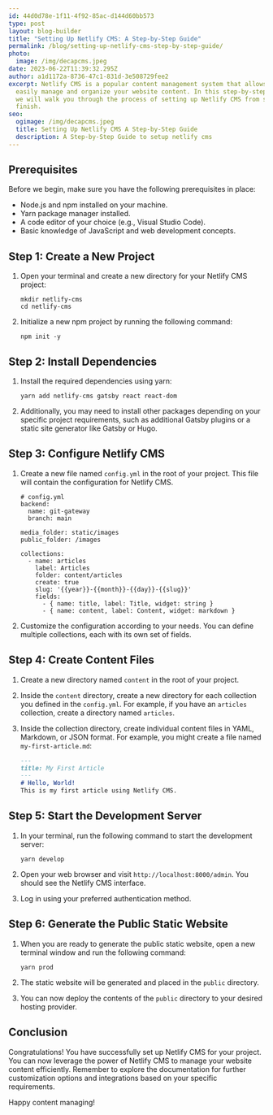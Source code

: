 ```yaml
---
id: 44d0d78e-1f11-4f92-85ac-d144d60bb573
type: post
layout: blog-builder
title: "Setting Up Netlify CMS: A Step-by-Step Guide"
permalink: /blog/setting-up-netlify-cms-step-by-step-guide/
photo:
  image: /img/decapcms.jpeg
date: 2023-06-22T11:39:32.295Z
author: a1d1172a-8736-47c1-831d-3e508729fee2
excerpt: Netlify CMS is a popular content management system that allows you to
  easily manage and organize your website content. In this step-by-step guide,
  we will walk you through the process of setting up Netlify CMS from start to
  finish.
seo:
  ogimage: /img/decapcms.jpeg
  title: Setting Up Netlify CMS A Step-by-Step Guide
  description: A Step-by-Step Guide to setup netlify cms
---
```

## Prerequisites

Before we begin, make sure you have the following prerequisites in place:

* Node.js and npm installed on your machine.
* Yarn package manager installed.
* A code editor of your choice (e.g., Visual Studio Code).
* Basic knowledge of JavaScript and web development concepts.

## Step 1: Create a New Project

1. Open your terminal and create a new directory for your Netlify CMS project:

   ```shell
   mkdir netlify-cms
   cd netlify-cms
   ```
2. Initialize a new npm project by running the following command:

   ```shell
   npm init -y
   ```

## Step 2: Install Dependencies

1. Install the required dependencies using yarn:

   ```shell
   yarn add netlify-cms gatsby react react-dom
   ```
2. Additionally, you may need to install other packages depending on your specific project requirements, such as additional Gatsby plugins or a static site generator like Gatsby or Hugo.

## Step 3: Configure Netlify CMS

1. Create a new file named `config.yml` in the root of your project. This file will contain the configuration for Netlify CMS.

   ```gitconfig
   # config.yml
   backend:
     name: git-gateway
     branch: main

   media_folder: static/images
   public_folder: /images

   collections:
     - name: articles
       label: Articles
       folder: content/articles
       create: true
       slug: '{{year}}-{{month}}-{{day}}-{{slug}}'
       fields:
         - { name: title, label: Title, widget: string }
         - { name: content, label: Content, widget: markdown }
   ```
2. Customize the configuration according to your needs. You can define multiple collections, each with its own set of fields.

## Step 4: Create Content Files

1. Create a new directory named `content` in the root of your project.
2. Inside the `content` directory, create a new directory for each collection you defined in the `config.yml`. For example, if you have an `articles` collection, create a directory named `articles`.
3. Inside the collection directory, create individual content files in YAML, Markdown, or JSON format. For example, you might create a file named `my-first-article.md`:

   ```markdown
   ---
   title: My First Article
   ---
   # Hello, World!
   This is my first article using Netlify CMS.
   ```

## Step 5: Start the Development Server

1. In your terminal, run the following command to start the development server:

   ```shell
   yarn develop
   ```
2. Open your web browser and visit `http://localhost:8000/admin`. You should see the Netlify CMS interface.
3. Log in using your preferred authentication method.

## Step 6: Generate the Public Static Website

1. When you are ready to generate the public static website, open a new terminal window and run the following command:

   ```shell
   yarn prod
   ```
2. The static website will be generated and placed in the `public` directory.
3. You can now deploy the contents of the `public` directory to your desired hosting provider.

## Conclusion

Congratulations! You have successfully set up Netlify CMS for your project. You can now leverage the power of Netlify CMS to manage your website content efficiently. Remember to explore the documentation for further customization options and integrations based on your specific requirements.

Happy content managing!
